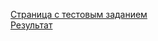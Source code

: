[Страница с тестовым заданием](https://github.com/KosyanMedia/test-tasks/tree/master/aviasales_frontend) <br/>
[Результат](https://bektemirovkam.github.io/aviasales/)
